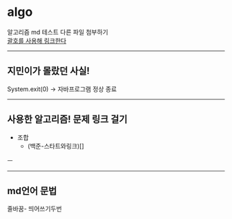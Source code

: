 # algo
알고리즘
md 테스트
다른 파일 첨부하기  
[괄호를 사용해 링크한다](https://github.com/jiminlim/algo/blob/master/%EB%A7%81%ED%81%AC%ED%85%8C%EC%8A%A4%ED%8A%B8)

---
## 지민이가 몰랐던 사실!
System.exit(0) -> 자바프로그램 정상 종료



---
## 사용한 알고리즘! 문제 링크 걸기  
- 조합  
  * (백준-스타트와링크)[] 

ㅡ


---
## md언어 문법  
줄바꿈- 띄어쓰기두번  

